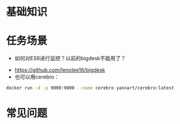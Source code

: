 # 基础知识

# 任务场景
* 如何对ES6进行监控？以前的bigdesk不能用了？
- https://github.com/lenolee16/bigdesk
- 也可以用cerebro：
```bash
docker run -d -p 9000:9000 --name cerebro yannart/cerebro:latest
```

# 常见问题